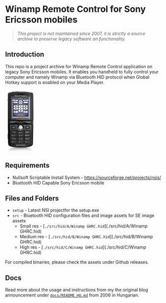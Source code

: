 # Winamp Remote Control for Sony Ericsson mobiles

> *This project is not maintained since 2007, it is
strictly a source archive to preserve legacy software an functionality.*

## Introduction
This repo is a project archive for Winamp Remote Control
application on legacy Sony Ericsson mobiles. It enables you
handheld to fully control your computer and namely Winamp
via Bluetooth HID protocol when Global Hotkey support is enabled
on your Media Player.

![Sony Ericsson K750](./docs/images/K750.png)

## Requirements
 - Nullsoft Scriptable Install System - https://sourceforge.net/projects/nsis/ 
 - Bluetooth HID Capable Sony Ericsson mobile

## Files and Folders
- `setup` - Latest NSI projectfor the setup.exe
- `src` - Bluetooth HID configuration files and image assets for SE image assets
    - Small res - [`./src/hid/A/Winamp GHRC.hid`](./src/hid/A/Winamp GHRC.hid)
    - Medium res -  [`./src/hid/B/Winamp GHRC.hid`](./src/hid/B/Winamp GHRC.hid)
    - High res -  [`./src/hid/C/Winamp GHRC.hid`](./src/hid/C/Winamp GHRC.hid)

For compiled binaries, please check the assets under Github releases.

## Docs
Read more about the usage and instructions from my the original
blog announcement under
[`docs/README_HU.md`](./docs/README.md) from 2006 in Hungarian.


